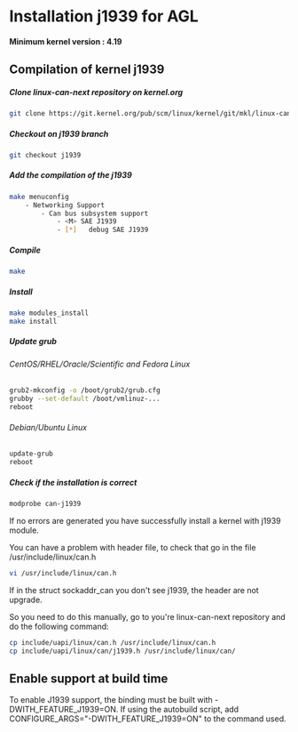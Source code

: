# Installation j1939 for AGL

#### Minimum kernel version : 4.19

## Compilation of kernel j1939

##### Clone linux-can-next repository on kernel.org

```bash
git clone https://git.kernel.org/pub/scm/linux/kernel/git/mkl/linux-can-next.git/
```

##### Checkout on j1939 branch

```bash
git checkout j1939
```

##### Add the compilation of the j1939

```bash
make menuconfig
	- Networking Support
		- Can bus subsystem support
			- <M> SAE J1939
			- [*] 	debug SAE J1939
```

##### Compile

```bash
make
```

##### Install

```bash
make modules_install
make install
```

##### Update grub

###### CentOS/RHEL/Oracle/Scientific and Fedora Linux

```bash
grub2-mkconfig -o /boot/grub2/grub.cfg
grubby --set-default /boot/vmlinuz-...
reboot
```

###### Debian/Ubuntu Linux

```bash
update-grub
reboot
```

##### Check if the installation is correct

```bash
modprobe can-j1939
```

If no errors are generated you have successfully install a kernel with j1939 module.

You can have a problem with header file, to check that go in the file /usr/include/linux/can.h

```bash
vi /usr/include/linux/can.h
```

If in the struct sockaddr_can you don't see j1939, the header are not upgrade.

So you need to do this manually, go to you're linux-can-next repository and do the following command:

```bash
cp include/uapi/linux/can.h /usr/include/linux/can.h
cp include/uapi/linux/can/j1939.h /usr/include/linux/can/
```

## Enable support at build time

To enable J1939 support, the binding must be built with -DWITH_FEATURE_J1939=ON.
If using the autobuild script, add CONFIGURE_ARGS="-DWITH_FEATURE_J1939=ON" to the command used.
